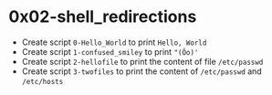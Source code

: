 # 0x02-shell_redirections

- Create script `0-Hello_World` to print `Hello, World`
- Create script `1-confused_smiley` to print `"(Ôo)'`
- Create script `2-hellofile` to print the content of file `/etc/passwd`
- Create script `3-twofiles` to print the content of `/etc/passwd` and `/etc/hosts`
